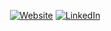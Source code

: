 <p align="center">
  <a href="https://jowslive.github.io/jows/" target="_blank"><img src="https://img.shields.io/badge/jows.ml-Website-green" alt="Website"></a>
  <a href="https://www.linkedin.com/in/joaocarlosbrambillabrufatto" target="_blank"><img src="https://img.shields.io/badge/LinkedIn--_.svg?style=social&logo=linkedin" alt="LinkedIn"></a>
</p>
